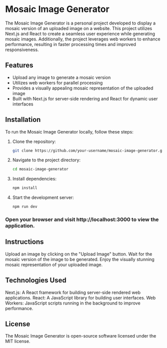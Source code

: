 # Mosaic Image Generator

The Mosaic Image Generator is a personal project developed to display a mosaic version of an uploaded image on a website. This project utilizes Next.js and React to create a seamless user experience while generating mosaic images. Additionally, the project leverages web workers to enhance performance, resulting in faster processing times and improved responsiveness.

## Features

- Upload any image to generate a mosaic version
- Utilizes web workers for parallel processing
- Provides a visually appealing mosaic representation of the uploaded image
- Built with Next.js for server-side rendering and React for dynamic user interfaces

## Installation

To run the Mosaic Image Generator locally, follow these steps:

1. Clone the repository:

   ```bash
   git clone https://github.com/your-username/mosaic-image-generator.git
   ````

2. Navigate to the project directory:

   ```bash
   cd mosaic-image-generator
   ````
3. Install dependencies:

   ```bash
   npm install
   ````

4. Start the development server:

   ```bash
   npm run dev
   ````

### Open your browser and visit http://localhost:3000 to view the application.


## Instructions
Upload an image by clicking on the "Upload Image" button.
Wait for the mosaic version of the image to be generated.
Enjoy the visually stunning mosaic representation of your uploaded image.

## Technologies Used

Next.js: A React framework for building server-side rendered web applications.
React: A JavaScript library for building user interfaces.
Web Workers: JavaScript scripts running in the background to improve performance.


## License
The Mosaic Image Generator is open-source software licensed under the MIT license.
